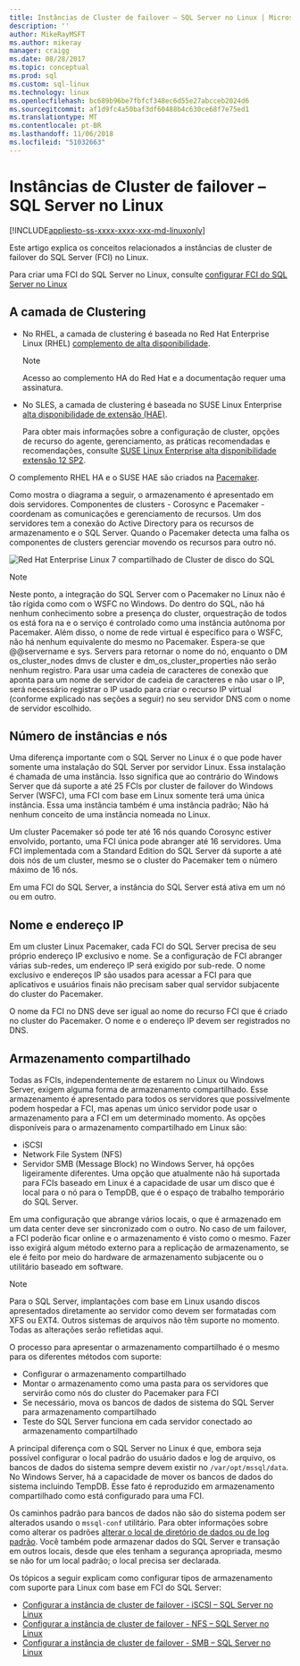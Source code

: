 ```yaml
---
title: Instâncias de Cluster de failover – SQL Server no Linux | Microsoft Docs
description: ''
author: MikeRayMSFT
ms.author: mikeray
manager: craigg
ms.date: 08/28/2017
ms.topic: conceptual
ms.prod: sql
ms.custom: sql-linux
ms.technology: linux
ms.openlocfilehash: bc689b96be7fbfcf348ec6d55e27abcceb2024d6
ms.sourcegitcommit: af1d9fc4a50baf3df60488b4c630ce68f7e75ed1
ms.translationtype: MT
ms.contentlocale: pt-BR
ms.lasthandoff: 11/06/2018
ms.locfileid: "51032663"
---
```

# <a name="failover-cluster-instances---sql-server-on-linux"></a>Instâncias de Cluster de failover – SQL Server no Linux

[!INCLUDE[appliesto-ss-xxxx-xxxx-xxx-md-linuxonly](../includes/appliesto-ss-xxxx-xxxx-xxx-md-linuxonly.md)]

Este artigo explica os conceitos relacionados a instâncias de cluster de failover do SQL Server (FCI) no Linux. 

Para criar uma FCI do SQL Server no Linux, consulte [configurar FCI do SQL Server no Linux](sql-server-linux-shared-disk-cluster-configure.md)

## <a name="the-clustering-layer"></a>A camada de Clustering

* No RHEL, a camada de clustering é baseada no Red Hat Enterprise Linux (RHEL) [complemento de alta disponibilidade](https://access.redhat.com/documentation/en-US/Red_Hat_Enterprise_Linux/6/pdf/High_Availability_Add-On_Overview/Red_Hat_Enterprise_Linux-6-High_Availability_Add-On_Overview-en-US.pdf). 

    > [!NOTE] 
    > Acesso ao complemento HA do Red Hat e a documentação requer uma assinatura. 

* No SLES, a camada de clustering é baseada no SUSE Linux Enterprise [alta disponibilidade de extensão (HAE)](https://www.suse.com/products/highavailability).

    Para obter mais informações sobre a configuração de cluster, opções de recurso do agente, gerenciamento, as práticas recomendadas e recomendações, consulte [SUSE Linux Enterprise alta disponibilidade extensão 12 SP2](https://www.suse.com/documentation/sle-ha-12/index.html).

O complemento RHEL HA e o SUSE HAE são criados na [Pacemaker](http://clusterlabs.org/).

Como mostra o diagrama a seguir, o armazenamento é apresentado em dois servidores. Componentes de clusters - Corosync e Pacemaker - coordenam as comunicações e gerenciamento de recursos. Um dos servidores tem a conexão do Active Directory para os recursos de armazenamento e o SQL Server. Quando o Pacemaker detecta uma falha os componentes de clusters gerenciar movendo os recursos para outro nó.  

![Red Hat Enterprise Linux 7 compartilhado de Cluster de disco do SQL](./media/sql-server-linux-shared-disk-cluster-red-hat-7-configure/LinuxCluster.png) 


> [!NOTE]
> Neste ponto, a integração do SQL Server com o Pacemaker no Linux não é tão rígida como com o WSFC no Windows. Do dentro do SQL, não há nenhum conhecimento sobre a presença do cluster, orquestração de todos os está fora na e o serviço é controlado como uma instância autônoma por Pacemaker. Além disso, o nome de rede virtual é específico para o WSFC, não há nenhum equivalente do mesmo no Pacemaker. Espera-se que @@servername e sys. Servers para retornar o nome do nó, enquanto o DM os_cluster_nodes dmvs de cluster e dm_os_cluster_properties não serão nenhum registro. Para usar uma cadeia de caracteres de conexão que aponta para um nome de servidor de cadeia de caracteres e não usar o IP, será necessário registrar o IP usado para criar o recurso IP virtual (conforme explicado nas seções a seguir) no seu servidor DNS com o nome de servidor escolhido.

## <a name="number-of-instances-and-nodes"></a>Número de instâncias e nós

Uma diferença importante com o SQL Server no Linux é o que pode haver somente uma instalação do SQL Server por servidor Linux. Essa instalação é chamada de uma instância. Isso significa que ao contrário do Windows Server que dá suporte a até 25 FCIs por cluster de failover do Windows Server (WSFC), uma FCI com base em Linux somente terá uma única instância. Essa uma instância também é uma instância padrão; Não há nenhum conceito de uma instância nomeada no Linux. 

Um cluster Pacemaker só pode ter até 16 nós quando Corosync estiver envolvido, portanto, uma FCI única pode abranger até 16 servidores. Uma FCI implementada com a Standard Edition do SQL Server dá suporte a até dois nós de um cluster, mesmo se o cluster do Pacemaker tem o número máximo de 16 nós.

Em uma FCI do SQL Server, a instância do SQL Server está ativa em um nó ou em outro.

## <a name="ip-address-and-name"></a>Nome e endereço IP
Em um cluster Linux Pacemaker, cada FCI do SQL Server precisa de seu próprio endereço IP exclusivo e nome. Se a configuração de FCI abranger várias sub-redes, um endereço IP será exigido por sub-rede. O nome exclusivo e endereços IP são usados para acessar a FCI para que aplicativos e usuários finais não precisam saber qual servidor subjacente do cluster do Pacemaker.

O nome da FCI no DNS deve ser igual ao nome do recurso FCI que é criado no cluster do Pacemaker.
O nome e o endereço IP devem ser registrados no DNS.

## <a name="shared-storage"></a>Armazenamento compartilhado
Todas as FCIs, independentemente de estarem no Linux ou Windows Server, exigem alguma forma de armazenamento compartilhado. Esse armazenamento é apresentado para todos os servidores que possivelmente podem hospedar a FCI, mas apenas um único servidor pode usar o armazenamento para a FCI em um determinado momento. As opções disponíveis para o armazenamento compartilhado em Linux são:

- iSCSI
- Network File System (NFS)
- Servidor SMB (Message Block) no Windows Server, há opções ligeiramente diferentes. Uma opção que atualmente não há suportada para FCIs baseado em Linux é a capacidade de usar um disco que é local para o nó para o TempDB, que é o espaço de trabalho temporário do SQL Server.

Em uma configuração que abrange vários locais, o que é armazenado em um data center deve ser sincronizado com o outro. No caso de um failover, a FCI poderão ficar online e o armazenamento é visto como o mesmo. Fazer isso exigirá algum método externo para a replicação de armazenamento, se ele é feito por meio do hardware de armazenamento subjacente ou o utilitário baseado em software. 

>[!NOTE]
>Para o SQL Server, implantações com base em Linux usando discos apresentados diretamente ao servidor como devem ser formatadas com XFS ou EXT4. Outros sistemas de arquivos não têm suporte no momento. Todas as alterações serão refletidas aqui.

O processo para apresentar o armazenamento compartilhado é o mesmo para os diferentes métodos com suporte:

- Configurar o armazenamento compartilhado
- Montar o armazenamento como uma pasta para os servidores que servirão como nós do cluster do Pacemaker para FCI
- Se necessário, mova os bancos de dados de sistema do SQL Server para armazenamento compartilhado
- Teste do SQL Server funciona em cada servidor conectado ao armazenamento compartilhado

A principal diferença com o SQL Server no Linux é que, embora seja possível configurar o local padrão do usuário dados e log de arquivo, os bancos de dados do sistema sempre devem existir no `/var/opt/mssql/data`. No Windows Server, há a capacidade de mover os bancos de dados do sistema incluindo TempDB. Esse fato é reproduzido em armazenamento compartilhado como está configurado para uma FCI.

Os caminhos padrão para bancos de dados não são do sistema podem ser alterados usando o `mssql-conf` utilitário. Para obter informações sobre como alterar os padrões [alterar o local de diretório de dados ou de log padrão](sql-server-linux-configure-mssql-conf.md#datadir). Você também pode armazenar dados do SQL Server e transação em outros locais, desde que eles tenham a segurança apropriada, mesmo se não for um local padrão; o local precisa ser declarada.

Os tópicos a seguir explicam como configurar tipos de armazenamento com suporte para Linux com base em FCI do SQL Server:

- [Configurar a instância de cluster de failover - iSCSI – SQL Server no Linux](sql-server-linux-shared-disk-cluster-configure-iscsi.md)
- [Configurar a instância de cluster de failover - NFS – SQL Server no Linux](sql-server-linux-shared-disk-cluster-configure-nfs.md)
- [Configurar a instância de cluster de failover - SMB – SQL Server no Linux](sql-server-linux-shared-disk-cluster-configure-smb.md)
